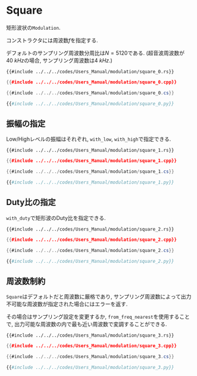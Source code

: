 # Square

矩形波状の`Modulation`.

コンストラクタには周波数$f$を指定する.

デフォルトのサンプリング周波数分周比は$N=5120$である.
(超音波周波数が$\SI{40}{kHz}$の場合, サンプリング周波数は$\SI{4}{kHz}$.)

```rust,edition2021
{{#include ../../../codes/Users_Manual/modulation/square_0.rs}}
```

```cpp
{{#include ../../../codes/Users_Manual/modulation/square_0.cpp}}
```

```cs
{{#include ../../../codes/Users_Manual/modulation/square_0.cs}}
```

```python
{{#include ../../../codes/Users_Manual/modulation/square_0.py}}
```

## 振幅の指定

Low/Highレベルの振幅はそれぞれ, `with_low`, `with_high`で指定できる.

```rust,edition2021
{{#include ../../../codes/Users_Manual/modulation/square_1.rs}}
```

```cpp
{{#include ../../../codes/Users_Manual/modulation/square_1.cpp}}
```

```cs
{{#include ../../../codes/Users_Manual/modulation/square_1.cs}}
```

```python
{{#include ../../../codes/Users_Manual/modulation/square_1.py}}
```

## Duty比の指定

`with_duty`で矩形波のDuty比を指定できる.

```rust,edition2021
{{#include ../../../codes/Users_Manual/modulation/square_2.rs}}
```

```cpp
{{#include ../../../codes/Users_Manual/modulation/square_2.cpp}}
```

```cs
{{#include ../../../codes/Users_Manual/modulation/square_2.cs}}
```

```python
{{#include ../../../codes/Users_Manual/modulation/square_2.py}}
```

## 周波数制約

`Square`はデフォルトだと周波数に厳格であり, サンプリング周波数によって出力不可能な周波数が指定された場合にはエラーを返す.

その場合はサンプリング設定を変更するか, `from_freq_nearest`を使用することで, 出力可能な周波数の内で最も近い周波数で変調することができる.

```rust,edition2021
{{#include ../../../codes/Users_Manual/modulation/square_3.rs}}
```

```cpp
{{#include ../../../codes/Users_Manual/modulation/square_3.cpp}}
```

```cs
{{#include ../../../codes/Users_Manual/modulation/square_3.cs}}
```

```python
{{#include ../../../codes/Users_Manual/modulation/square_3.py}}
```

